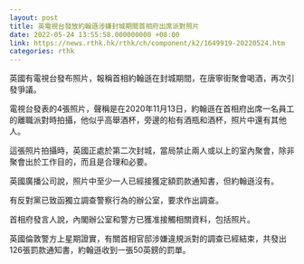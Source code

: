 ```yaml
---
layout: post
title: 英電視台發放約翰遜涉嫌封城期間首相府出席派對照片
date: 2022-05-24 13:55:58.000000000 +08:00
link: https://news.rthk.hk/rthk/ch/component/k2/1649919-20220524.htm
categories: rthk
---
```


英國有電視台發布照片，報稱首相約翰遜在封城期間，在唐寧街聚會喝酒，再次引發爭議。

電視台發表的4張照片，聲稱是在2020年11月13日，約翰遜在首相府出席一名員工的離職派對時拍攝，他似乎高舉酒杯，旁邊的枱有酒瓶和酒杯，照片中還有其他人。

這張照片拍攝時，英國正處於第二次封城，當局禁止兩人或以上的室內聚會，除非聚會出於工作目的，而且是合理和必要。

英國廣播公司說，照片中至少一人已經接獲定額罰款通知書，但約翰遜沒有。

有反對黨已致函獨立調查警察行為的辦公室，要求作出調查。

首相府發言人說，內閣辦公室和警方已獲准接觸相關資料，包括照片。

英國倫敦警方上星期證實，有關首相官邸涉嫌違規派對的調查已經結束，共發出126張罰款通知書，約翰遜收到一張50英鎊的罰單。
